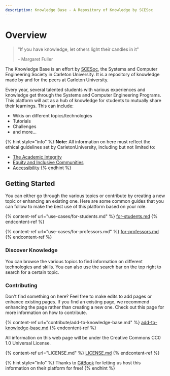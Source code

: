 ```yaml
---
description: Knowledge Base - A Repository of Knowledge by SCESoc
---
```


# Overview

> "If you have knowledge, let others light their candles in it"&#x20;
>
> \- Margaret Fuller

The Knowledge Base is an effort by [SCESoc](https://www.scesoc.ca), the Systems and Computer Engineering Society in Carleton University. It is a repository of knowledge made by and for the peers at Carleton University.

Every year, several talented students with various experiences and knowledge get through the Systems and Computer Engineering Programs. This platform will act as a hub of knowledge for students to mutually share their learnings. This can include:

* Wikis on different topics/technologies
* Tutorials
* Challenges
* and more...

{% hint style="info" %}
**Note:** All information on here must reflect the ethical guidelines set by CarletonUniversity, including but not limited to:

* [The Academic Integrity](https://carleton.ca/registrar/academic-integrity/)
* [Equity and Inclusive Communities](https://carleton.ca/equity/)
* [Accessibility](https://carleton.ca/accessibility/)
{% endhint %}

## Getting Started

You can either go through the various topics or contribute by creating a new topic or enhancing an existing one. Here are some common guides that you can follow to make the best use of this platform based on your role.

{% content-ref url="use-cases/for-students.md" %}
[for-students.md](use-cases/for-students.md)
{% endcontent-ref %}

{% content-ref url="use-cases/for-professors.md" %}
[for-professors.md](use-cases/for-professors.md)
{% endcontent-ref %}

### Discover Knowledge

You can browse the various topics to find information on different technologies and skills. You can also use the search bar on the top right to search for a certain topic.

### Contributing

Don't find something on here? Feel free to make edits to add pages or enhance existing pages. If you find an existing page, we recommend enhancing the page rather than creating a new one. Check out this page for more information on how to contribute.

{% content-ref url="contribute/add-to-knowledge-base.md" %}
[add-to-knowledge-base.md](contribute/add-to-knowledge-base.md)
{% endcontent-ref %}

All information on this web page will be under the Creative Commons CC0 1.0 Universal License.

{% content-ref url="LICENSE.md" %}
[LICENSE.md](LICENSE.md)
{% endcontent-ref %}

{% hint style="info" %}
Thanks to [GitBook](https://www.gitbook.com) for letting us host this information on their platform for free!
{% endhint %}
